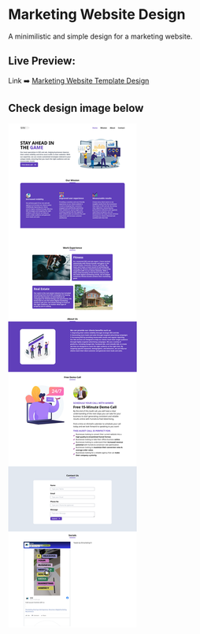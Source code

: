 # Marketing Website Design

A minimilistic and simple design for a marketing website.

## Live Preview:

Link ➡️ [Marketing Website Template Design](https://testahmarketing.netlify.app/)

## Check design image below

![Screen Shot](public/The-SH-Marketing.png)
